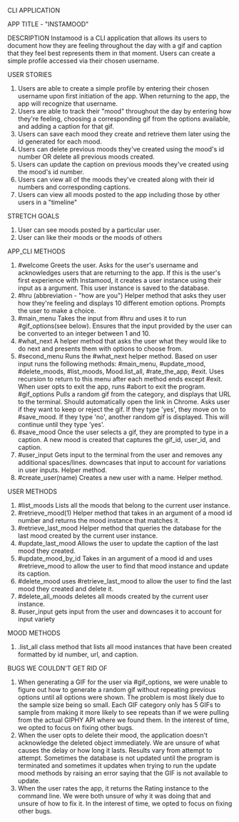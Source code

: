 CLI APPLICATION

APP TITLE - "INSTAMOOD"

DESCRIPTION
Instamood is a CLI application that allows its users to document how they are feeling throughout the day with a gif and caption that they feel best represents them in that moment. Users can create a simple profile accessed via their chosen username.

USER STORIES
1. Users are able to create a simple profile by entering their chosen username upon first initiation of the app. When returning to the app, the app will recognize that username.
2. Users are able to track their "mood" throughout the day by entering how they're feeling, choosing a corresponding gif from the options available, and adding a caption for that gif.
3.	Users can save each mood they create and retrieve them later using the id generated for each mood.
4. Users can delete previous moods they've created using the mood's id number OR  delete all previous moods created.
5. Users can update the caption on previous moods they've created using the mood's id number.
6.	Users can view all of the moods they've created along with their id numbers and corresponding captions.
7. Users can view all moods posted to the app including those by other users in a "timeline"


STRETCH GOALS
1. User can see moods posted by a particular user.
2. User can like their  moods or the moods of others
<!-- 3. User is able to rate their experience with Instamood.#COMPLETED -->
<!-- 4. Instamood is able to store and display all ratings from users. -->
<!-- 5. #average_ratings is able to produce an average of all user  ratings that updates whenever new ratings are entered. -->


APP_CLI METHODS
1. #welcome
    Greets the user. Asks for the user's username and acknowledges users that are returning to the app. If this is the user's first experience with Instamood, it creates a user instance using their input as a argument. This user instance is saved to the database.
2.  #hru (abbreviation - "how are you")
    Helper method that asks they user how they're feeling and displays 10 different emotion options. Prompts the user to make a choice.
3. #main_menu
    Takes the input from #hru and uses it to run #gif_options(see below). Ensures that the input provided by the user can be converted to an integer between 1 and 10.
4.  #what_next
    A helper method that asks the user what they would like to do next and presents them with options to choose from.
5. #second_menu
    Runs the #what_next helper method. Based on user input runs the following methods: #main_menu, #update_mood, #delete_moods, #list_moods, Mood.list_all, #rate_the_app, #exit. Uses recursion to return to this menu after each method ends except #exit. When user opts to exit the app, runs #abort to exit the program.
    #gif_options
    Pulls a random gif from the category, and displays that URL to the terminal. Should automatically open the link in Chrome.
    Asks user if they want to keep or reject the gif. If they type 'yes', they move on to #save_mood.
    If they type 'no', another random gif is displayed. This will continue until they type 'yes'.
7. #save_mood
    Once the user selects a gif, they are prompted to type in a caption. A new mood is created that captures the gif_id, user_id, and caption.
8. #user_input
    Gets input to the terminal from the user and removes any additional spaces/lines. downcases that input to account for variations in user inputs. Helper method.
9. #create_user(name)
    Creates a new user with a name. Helper method.


USER METHODS
1. #list_moods
    Lists all the moods that belong to the current user instance.
2. #retrieve_mood(1)
    Helper method that takes in an argument of a mood id number and returns the mood instance that matches it.
3. #retrieve_last_mood
    Helper method that queries the database for the last mood created by the current user instance.
4. #update_last_mood
    Allows the user to update the caption of the last mood they created.
5. #update_mood_by_id
    Takes in an argument of a mood id and uses #retrieve_mood to allow the user to find that mood instance and update its caption.
6. #delete_mood
    uses #retrieve_last_mood to allow the user to find the last mood they created and delete it.
7. #delete_all_moods
    deletes all moods created by the current user instance.
8. #user_input
    gets input from the user and downcases it to account for input variety

MOOD METHODS
1. .list_all
    class method that lists all mood instances that have been created formatted by id number, url, and caption.





BUGS WE COULDN'T GET RID OF
1.  When generating a GIF for the user via #gif_options, we were unable to figure out how to generate a random gif without repeating previous options until all options were shown. The problem is most likely due to the sample size being so small. Each GIF category only has 5 GIFs to sample from making it more likely to see repeats than if we were pulling from the actual GIPHY API where we found them. In the interest of time, we opted to focus on fixing other bugs.
2. When the user opts to delete their mood, the application doesn't acknowledge the deleted object immediately. We are unsure of what causes the delay or how long it lasts. Results vary from attempt to attempt. Sometimes the database is not updated until the program is terminated and sometimes it updates when trying to run the update mood methods by raising an error saying that the GIF is not available to update.
3. When the user rates the app, it returns the Rating instance to the command line. We were both unsure of why it was doing that and unsure of how to fix it. In the interest of time, we opted to focus on fixing other bugs.
